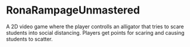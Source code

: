 # RonaRampageUnmastered

A 2D video game where the player controlls an alligator that tries to scare students into social distancing. Players get points for scaring and causing students to scatter.
